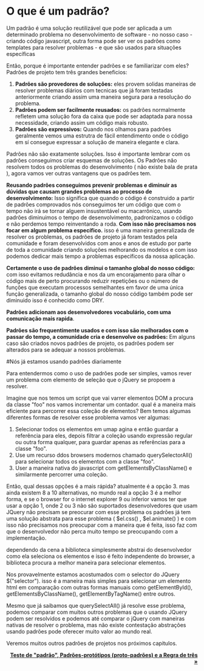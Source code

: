 # O que é um padrão?

Um padrão é uma solução reutilizável que pode ser aplicada a um determinado problema no desenvolvimento de software - no nosso caso - criando código javascript, outra forma pode ser ver os padrões como templates para resolver problemas - e que são usados para situações específicas

Então, porque é importante entender padrões e se familiarizar com eles? Padrões de projeto tem três grandes beneficios:

<ol>
  <li>
  <b>Padrões são provedores de soluções:</b> eles provem solidas maneiras de resolver problemas diários com tecnicas que já foram testadas
  anteriormente criando assim uma maneira segura para a resolução do problema.
  </li>

  <li>
  <b>Padrões podem ser facilmente reusados:</b> os padrões normalmente refletem uma solução fora da caixa que pode ser adaptada para
  nossa necessidade, criando assim um código mais robusto.
  </li>

  <li>
  <b>Padrões são expressivos:</b> Quando nos olhamos para padrões geralmente vemos uma estrutra de fácil entendimento onde o código em sí
  consegue expressar a solução de maneira elegante e clara.
  </li>
</ol>

Padrões não são exatamente soluções. Isso é importante lembrar com os padrões conseguimos criar esquemas de soluções. Os Padrões
não resolvem todos os problemas do desenvolvimento ( não existe bala de prata ), agora vamos ver outras vantagens que os padrões tem.

**Reusando padrões conseguimos prevenir problemas e diminuir as dúvidas que causam grandes problemas ao processo de desenvolvimento:**
Isso significa que quando o código é construido a partir de padrões comprovados nós conseguimos ter um código que com o tempo não irá se tornar
alguem insustentável ou macarrônico, usando padrões diminuimos o tempo de desenvolvimento, padronizamos o código e não perdemos tempo reinventando a roda. **Com isso não precisamos nos focar em algum problema específico.** isso é uma maneira generalizada de resolver os problemas, os padrões de projeto
já foram testados pela comunidade e foram desenvolvidos com anos e anos de estudo por parte de toda a comunidade criando soluções melhorando os modelos
e com isso podemos dedicar mais tempo a problemas específicos da nossa aplicação.

**Certamente o uso de padrões diminui o tamanho global do nosso código:** com isso evitamos redudância e nos da um encorajamento
para olhar o código mais de perto procurando reduzir repetições ou o número de funções que executam processos semelhantes em favor
de uma única função generalizada, o tamanho global do nosso código também pode ser diminuido isso é conhecido como DRY.


**Padrões adicionam aos desenvolvedores vocabulário, com uma comunicação mais rapida**.

**Padrões são frequentimente usados e com isso são melhorados com o passar do tempo, a comunidade cria e desenvolve os padrões:**
Em alguns caso são criados novos padrões de projeto, os padrões podem ser alterados para se adequar a nossos problemas.

#Nós já estamos usando padrões diariamente

Para entendermos como o uso de padrões pode ser simples, vamos rever um problema com elemento de seleção que o jQuery se propoem a resolver.

Imagine que nos temos um script que vai varrer elementos DOM a procura da classe "foo" nos vamos incrementar um contador. qual é a
maneira mais eficiente para percorrer essa coleção de elementos? Bem temos algumas diferentes formas de resolver esse problema vamos
ver algumas:
<ol>
  <li>
    Selecionar todos os elementos em umap agina e então guardar a referência para eles, depois filtrar a coleção usando expressão regular ou outra forma qualquer, para guardar apenas as referências para a classe "foo".
  </li>
  <li>
    Use um recurso ddos browsers modernos chamado querySelectorAll() para selecionar todos os elementos com a classe "foo".
  </li>
  <li>
    User a maneira nativa do javascript com getElementsByClassName() e similarmente percorrer uma coleção.
  </li>
</ol>

Então, qual dessas opções é a mais rápida? atualmente é a opção 3. mas ainda existem 8 a 10 alternativas, no mundo real a opção 3
é a melhor forma, e se o browser for o internet explorer 9 ou inferior vamos ter que usar a opção 1, onde 2 ou 3 não são suportados
desenvolvedores que usam JQuery não precisam se preocurar com esse problema os padrões já tem uma solução abstrata para esse problema
( $el.css() , $el.animate() ) e com isso não precisamos nos preocupar com a maneira que é feita, isso faz com que o desenvolvedor não
perca muito tempo se preocupando com a implementação.

dependendo da cena a biblioteca simplesmente abstrai do desenvolvedor como ela seleciona os elementos e isso é feito independente do
browser, a biblioteca procura a melhor maneira para selecionar elementos.

Nos provavelmente estamos acostumados com o selector do JQuery $("selector"). isso é a maneira mais simples para selecionar um elemento html em comparação com outras formas manuais como getElementById(), getElementsByClassName(), getElementByTagName() entre outros.

Mesmo que já saibamos que querySelectAll() já resolve esse problema, podemos comparar com muitos outros problemas que o usando
JQuery podem ser resolvidos e podemos até comparar o jQuery com maneiras nativas de resolver o problema, mas não existe contestação
abstrações usando padrões pode oferecer muito valor ao mundo real.

Veremos muitos outros padrões de projetos nos próximos capitulos.


<p align = "right"><b><a href="https://github.com/ranielcsar/essencial-js-padroes-de-projeto/blob/master/book/patternity.md">Teste de "padrão", Padrões-protótipos (proto-padrões) e a Regra de três »</b></a></p>
